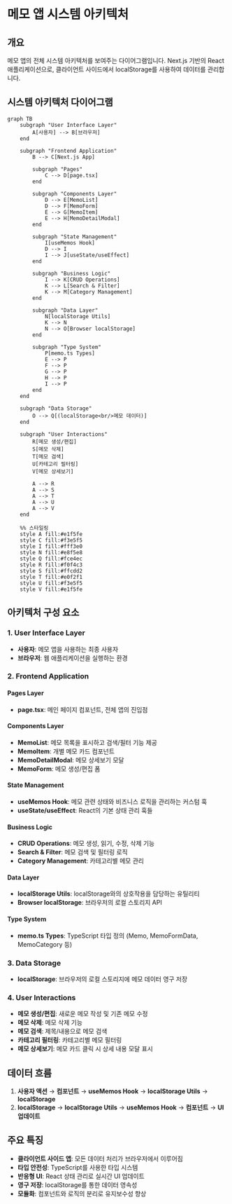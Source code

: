# 메모 앱 시스템 아키텍처

## 개요

메모 앱의 전체 시스템 아키텍처를 보여주는 다이어그램입니다. Next.js 기반의 React 애플리케이션으로, 클라이언트 사이드에서 localStorage를 사용하여 데이터를 관리합니다.

## 시스템 아키텍처 다이어그램

```mermaid
graph TB
    subgraph "User Interface Layer"
        A[사용자] --> B[브라우저]
    end

    subgraph "Frontend Application"
        B --> C[Next.js App]
        
        subgraph "Pages"
            C --> D[page.tsx]
        end
        
        subgraph "Components Layer"
            D --> E[MemoList]
            D --> F[MemoForm]
            E --> G[MemoItem]
            E --> H[MemoDetailModal]
        end
        
        subgraph "State Management"
            I[useMemos Hook]
            D --> I
            I --> J[useState/useEffect]
        end
        
        subgraph "Business Logic"
            I --> K[CRUD Operations]
            K --> L[Search & Filter]
            K --> M[Category Management]
        end
        
        subgraph "Data Layer"
            N[localStorage Utils]
            K --> N
            N --> O[Browser localStorage]
        end
        
        subgraph "Type System"
            P[memo.ts Types]
            E --> P
            F --> P
            G --> P
            H --> P
            I --> P
        end
    end

    subgraph "Data Storage"
        O --> Q[(localStorage<br/>메모 데이터)]
    end

    subgraph "User Interactions"
        R[메모 생성/편집]
        S[메모 삭제]
        T[메모 검색]
        U[카테고리 필터링]
        V[메모 상세보기]
        
        A --> R
        A --> S
        A --> T
        A --> U
        A --> V
    end

    %% 스타일링
    style A fill:#e1f5fe
    style C fill:#f3e5f5
    style I fill:#fff3e0
    style N fill:#e8f5e8
    style Q fill:#fce4ec
    style R fill:#f0f4c3
    style S fill:#ffcdd2
    style T fill:#e0f2f1
    style U fill:#f3e5f5
    style V fill:#e1f5fe
```

## 아키텍처 구성 요소

### 1. User Interface Layer
- **사용자**: 메모 앱을 사용하는 최종 사용자
- **브라우저**: 웹 애플리케이션을 실행하는 환경

### 2. Frontend Application

#### Pages Layer
- **page.tsx**: 메인 페이지 컴포넌트, 전체 앱의 진입점

#### Components Layer
- **MemoList**: 메모 목록을 표시하고 검색/필터 기능 제공
- **MemoItem**: 개별 메모 카드 컴포넌트
- **MemoDetailModal**: 메모 상세보기 모달
- **MemoForm**: 메모 생성/편집 폼

#### State Management
- **useMemos Hook**: 메모 관련 상태와 비즈니스 로직을 관리하는 커스텀 훅
- **useState/useEffect**: React의 기본 상태 관리 훅들

#### Business Logic
- **CRUD Operations**: 메모 생성, 읽기, 수정, 삭제 기능
- **Search & Filter**: 메모 검색 및 필터링 로직
- **Category Management**: 카테고리별 메모 관리

#### Data Layer
- **localStorage Utils**: localStorage와의 상호작용을 담당하는 유틸리티
- **Browser localStorage**: 브라우저의 로컬 스토리지 API

#### Type System
- **memo.ts Types**: TypeScript 타입 정의 (Memo, MemoFormData, MemoCategory 등)

### 3. Data Storage
- **localStorage**: 브라우저의 로컬 스토리지에 메모 데이터 영구 저장

### 4. User Interactions
- **메모 생성/편집**: 새로운 메모 작성 및 기존 메모 수정
- **메모 삭제**: 메모 삭제 기능
- **메모 검색**: 제목/내용으로 메모 검색
- **카테고리 필터링**: 카테고리별 메모 필터링
- **메모 상세보기**: 메모 카드 클릭 시 상세 내용 모달 표시

## 데이터 흐름

1. **사용자 액션** → **컴포넌트** → **useMemos Hook** → **localStorage Utils** → **localStorage**
2. **localStorage** → **localStorage Utils** → **useMemos Hook** → **컴포넌트** → **UI 업데이트**

## 주요 특징

- **클라이언트 사이드 앱**: 모든 데이터 처리가 브라우저에서 이루어짐
- **타입 안전성**: TypeScript를 사용한 타입 시스템
- **반응형 UI**: React 상태 관리로 실시간 UI 업데이트
- **영구 저장**: localStorage를 통한 데이터 영속성
- **모듈화**: 컴포넌트와 로직의 분리로 유지보수성 향상